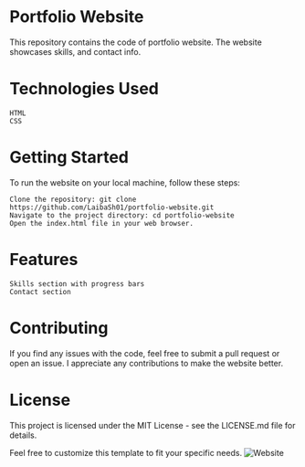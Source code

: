 # Portfolio Website

This repository contains the code of portfolio website. The website showcases skills, and contact info.

# Technologies Used

    HTML
    CSS

# Getting Started

To run the website on your local machine, follow these steps:

    Clone the repository: git clone https://github.com/LaibaSh01/portfolio-website.git
    Navigate to the project directory: cd portfolio-website
    Open the index.html file in your web browser.

# Features

    Skills section with progress bars
    Contact section

# Contributing

If you find any issues with the code, feel free to submit a pull request or open an issue. I appreciate any contributions to make the website better.

# License

This project is licensed under the MIT License - see the LICENSE.md file for details.


Feel free to customize this template to fit your specific needs. ![Website](https://user-images.githubusercontent.com/101839437/226197950-05223c42-b055-4aa0-96ec-8f5b42d81a80.png)

